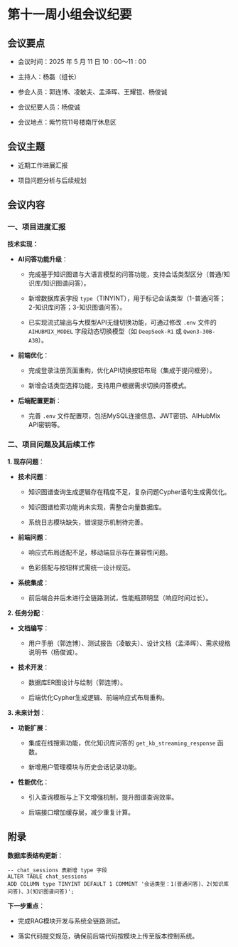 # 第十一周小组会议纪要

## 会议要点

- 会议时间：2025 年 5 月 11 日 10 : 00～11 : 00

- 主持人：杨磊（组长）

- 参会人员：郭连博、凌敏夫、孟泽晖、王耀锟、杨俊诚

- 会议纪要人员：杨俊诚

- 会议地点：紫竹院11号楼南厅休息区

## 会议主题

- 近期工作进展汇报

- 项目问题分析与后续规划

## 会议内容

### 一、项目进度汇报

**技术实现：**

- **AI问答功能升级**：

  - 完成基于知识图谱与大语言模型的问答功能，支持会话类型区分（普通/知识库/知识图谱问答）。

  - 新增数据库表字段 `type`（TINYINT），用于标记会话类型（1-普通问答；2-知识库问答；3-知识图谱问答）。

  - 已实现流式输出与大模型API无缝切换功能，可通过修改 `.env` 文件的 `AIHUBMIX_MODEL` 字段动态切换模型（如 `DeepSeek-R1` 或 `Qwen3-30B-A3B`）。

- **前端优化**：

  - 完成登录注册页面重构，优化API切换按钮布局（集成于提问框旁）。

  - 新增会话类型选择功能，支持用户根据需求切换问答模式。

- **后端配置更新**：

  - 完善 `.env` 文件配置项，包括MySQL连接信息、JWT密钥、AIHubMix API密钥等。

### 二、项目问题及其后续工作

**1. 现存问题**：

- **技术问题**：

  - 知识图谱查询生成逻辑存在精度不足，复杂问题Cypher语句生成需优化。

  - 知识图谱检索功能尚未实现，需整合向量数据库。

  - 系统日志模块缺失，错误提示机制待完善。

- **前端问题**：

  - 响应式布局适配不足，移动端显示存在兼容性问题。

  - 色彩搭配与按钮样式需统一设计规范。

- **系统集成**：

  - 前后端合并后未进行全链路测试，性能瓶颈明显（响应时间过长）。

**2. 任务分配**：

- **文档编写**：

  - 用户手册（郭连博）、测试报告（凌敏夫）、设计文档（孟泽晖）、需求规格说明书（杨俊诚）。

- **技术开发**：

  - 数据库ER图设计与绘制（郭连博）。

  - 后端优化Cypher生成逻辑、前端响应式布局重构。

**3. 未来计划**：

- **功能扩展**：

  - 集成在线搜索功能，优化知识库问答的 `get_kb_streaming_response` 函数。

  - 新增用户管理模块与历史会话记录功能。

- **性能优化**：

  - 引入查询模板与上下文增强机制，提升图谱查询效率。

  - 后端接口增加缓存层，减少重复计算。

## 附录

**数据库表结构更新**：

```Plain Text
-- chat_sessions 表新增 type 字段  
ALTER TABLE chat_sessions  
ADD COLUMN type TINYINT DEFAULT 1 COMMENT '会话类型：1(普通问答)、2(知识库问答)、3(知识图谱问答)';  
```


**下一步重点**：

- 完成RAG模块开发与系统全链路测试。

- 落实代码提交规范，确保前后端代码按模块上传至版本控制系统。



